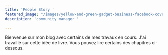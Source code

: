 ```yaml
---
title: 'People Story '
featured_image: "/images/yellow-and-green-gadget-business-facebook-cover.png"
description: 'community manager '

---
```

Bienvenue sur mon blog avec certains de mes travaux en cours. J'ai travaillé sur cette idée de livre. Vous pouvez lire certains des chapitres ci-dessous.